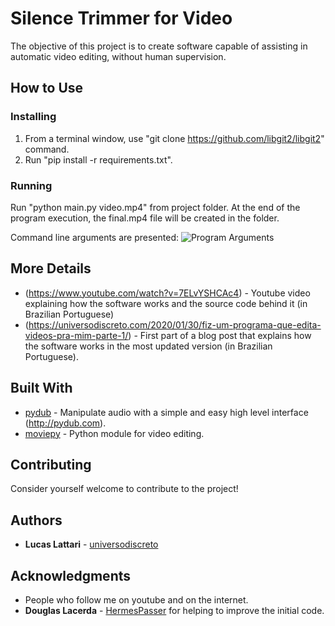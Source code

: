 # Silence Trimmer for Video

The objective of this project is to create software capable of assisting in automatic video editing, without human supervision.

## How to Use

### Installing

1. From a terminal window, use "git clone https://github.com/libgit2/libgit2" command.
2. Run "pip install -r requirements.txt".

### Running

Run "python main.py video.mp4" from project folder. At the end of the program execution, the final.mp4 file will be created in the folder.

Command line arguments are presented:
![Program Arguments](https://universodiscreto.com/images/arguments.png)

## More Details

* (https://www.youtube.com/watch?v=7ELvYSHCAc4) - Youtube video explaining how the software works and the source code behind it (in Brazilian Portuguese)
* (https://universodiscreto.com/2020/01/30/fiz-um-programa-que-edita-videos-pra-mim-parte-1/) - First part of a blog post that explains how the software works in the most updated version (in Brazilian Portuguese).

## Built With

* [pydub](https://github.com/jiaaro/pydub) - Manipulate audio with a simple and easy high level interface (http://pydub.com).
* [moviepy](https://zulko.github.io/moviepy/) - Python module for video editing.

## Contributing

Consider yourself welcome to contribute to the project!

## Authors

* **Lucas Lattari** - [universodiscreto](https://github.com/lucaslattari)

## Acknowledgments

* People who follow me on youtube and on the internet.
* **Douglas Lacerda** - [HermesPasser](https://github.com/HermesPasser) for helping to improve the initial code.
